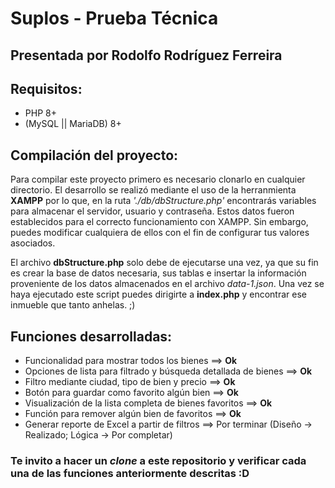 # Suplos - Prueba Técnica

## Presentada por Rodolfo Rodríguez Ferreira

## Requisitos:

- PHP 8+
- (MySQL || MariaDB) 8+

## Compilación del proyecto:

Para compilar este proyecto primero es necesario clonarlo en cualquier directorio. El desarrollo se realizó mediante el uso de la herranmienta **XAMPP** por lo que, en la ruta _'./db/dbStructure.php'_ encontrarás variables para almacenar el servidor, usuario y contraseña. Estos datos fueron establecidos para el correcto funcionamiento con XAMPP. Sin embargo, puedes modificar cualquiera de ellos con el fin de configurar tus valores asociados.

El archivo **dbStructure.php** solo debe de ejecutarse una vez, ya que su fin es crear la base de datos necesaria, sus tablas e insertar la información proveniente de los datos almacenados en el archivo _data-1.json_. Una vez se haya ejecutado este script puedes dirigirte a **index.php** y encontrar ese inmueble que tanto anhelas. ;)

## Funciones desarrolladas:

- Funcionalidad para mostrar todos los bienes ==> **Ok**
- Opciones de lista para filtrado y búsqueda detallada de bienes ==> **Ok**
- Filtro mediante ciudad, tipo de bien y precio ==> **Ok**
- Botón para guardar como favorito algún bien ==> **Ok**
- Visualización de la lista completa de bienes favoritos ==> **Ok**
- Función para remover algún bien de favoritos ==> **Ok**
- Generar reporte de Excel a partir de filtros ==> Por terminar (Diseño -> Realizado; Lógica -> Por completar)

### Te invito a hacer un _clone_ a este repositorio y verificar cada una de las funciones anteriormente descritas :D
